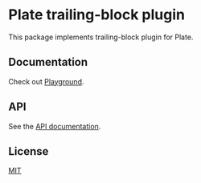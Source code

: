 # Plate trailing-block plugin

This package implements trailing-block plugin for Plate.

## Documentation

Check out
[Playground](https://plate.udecode.io/docs/playground).

## API

See the [API documentation](https://plate-api.udecode.io/globals.html). 

## License

[MIT](../../LICENSE)
